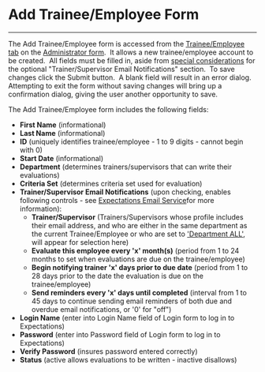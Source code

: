 # Add Trainee/Employee Form 
---

The Add Trainee/Employee form is accessed from the [Trainee/Employee tab](<7g6o.md>) on the [Administrator form](<7df4.md>).&nbsp; 
It allows a new trainee/employee account to be created.&nbsp; 
All fields must be filled in, aside from [special considerations](<emailbuslog.md>) for the optional "Trainer/Supervisor Email Notifications" section.&nbsp; To save changes click the Submit button.&nbsp; A blank field will result in an error dialog.&nbsp; Attempting to exit the form without 
saving changes will bring up a confirmation dialog, giving the user another 
opportunity to save.

The Add Trainee/Employee form includes the following fields:

- **First Name** (informational)
- **Last Name** (informational)
- **ID** (uniquely identifies trainee/employee - 1 to 9 digits - cannot 
  begin with 0)
- **Start Date** (informational)
- **Department** (determines trainers/supervisors that can write their evaluations)
- **Criteria Set** (determines criteria set used for evaluation)
- **Trainer/Supervisor Email Notifications** (upon checking, enables following controls - see [Expectations Email Service](<emailguide.md>)for more information):
    - **Trainer/Supervisor** (Trainers/Supervisors whose profile includes their email address, and who are either in the same department as the current Trainee/Employee or who are set to ['Department ALL'](<7mls.md>), will appear for selection here)
    - **Evaluate this employee every 'x' month(s)** (period from 1 to 24 months to set when evaluations are due on the trainee/employee)
    - **Begin notifying trainer 'x' days prior to due date** (period from 1 to 28 days prior to the date the evaluation is due on the trainee/employee)
    - **Send reminders every 'x' days until completed** (interval from 1 to 45 days to continue sending email reminders of both due and overdue email notifications, or '0' for "off")
- **Login Name** (enter into Login Name field of Login form to log in to 
  Expectations)
- **Password** (enter into Password field of Login form to log in to 
  Expectations)
- **Verify Password** (insures password entered correctly)
- **Status** (active allows evaluations to be written - inactive 
  disallows)